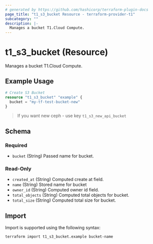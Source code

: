 ```yaml
---
# generated by https://github.com/hashicorp/terraform-plugin-docs
page_title: "t1_s3_bucket Resource - terraform-provider-t1"
subcategory: ""
description: |-
  Manages a bucket T1.Cloud Compute.
---
```


# t1_s3_bucket (Resource)

Manages a bucket T1.Cloud Compute.

## Example Usage

```terraform
# Create S3 Bucket
resource "t1_s3_bucket" "example" {
  bucket = "my-tf-test-bucket-new"
}
```
> If you want new ceph - use key `t1_s3_new_api_bucket`

<!-- schema generated by tfplugindocs -->
## Schema

### Required

- `bucket` (String) Passed name for bucket.

### Read-Only

- `created_at` (String) Computed create at field.
- `name` (String) Stored name for bucket
- `owner_id` (String) Computed owner id field.
- `total_objects` (String) Computed total objects for bucket.
- `total_size` (String) Computed total size for bucket.

## Import

Import is supported using the following syntax:

```shell
terraform import t1_s3_bucket.example bucket-name
```
